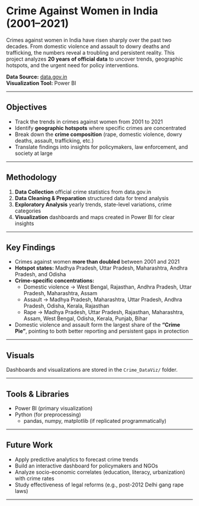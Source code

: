 # Crime Against Women in India (2001–2021)  

Crimes against women in India have risen sharply over the past two decades. From domestic violence and assault to dowry deaths and trafficking, the numbers reveal a troubling and persistent reality. This project analyzes **20 years of official data** to uncover trends, geographic hotspots, and the urgent need for policy interventions.  

**Data Source:** [data.gov.in](https://data.gov.in)  
**Visualization Tool:** Power BI  

---

## Objectives  
- Track the trends in crimes against women from 2001 to 2021  
- Identify **geographic hotspots** where specific crimes are concentrated  
- Break down the **crime composition** (rape, domestic violence, dowry deaths, assault, trafficking, etc.)  
- Translate findings into insights for policymakers, law enforcement, and society at large  

---

## Methodology  
1. **Data Collection**  official crime statistics from data.gov.in  
2. **Data Cleaning & Preparation** structured data for trend analysis  
3. **Exploratory Analysis**  yearly trends, state-level variations, crime categories  
4. **Visualization**  dashboards and maps created in Power BI for clear insights  

---

## Key Findings  
- Crimes against women **more than doubled** between 2001 and 2021  
- **Hotspot states:** Madhya Pradesh, Uttar Pradesh, Maharashtra, Andhra Pradesh, and Odisha  
- **Crime-specific concentrations:**  
  - Domestic violence → West Bengal, Rajasthan, Andhra Pradesh, Uttar Pradesh, Maharashtra, Assam  
  - Assault → Madhya Pradesh, Maharashtra, Uttar Pradesh, Andhra Pradesh, Odisha, Kerala, Rajasthan  
  - Rape → Madhya Pradesh, Uttar Pradesh, Rajasthan, Maharashtra, Assam, West Bengal, Odisha, Kerala, Punjab, Bihar  
- Domestic violence and assault form the largest share of the **“Crime Pie”**, pointing to both better reporting and persistent gaps in protection  

---

## Visuals  
Dashboards and visualizations are stored in the `Crime_DataViz/` folder.  

---

## Tools & Libraries  
- Power BI (primary visualization)  
- Python (for preprocessing)  
  - pandas, numpy, matplotlib (if replicated programmatically)  

---

## Future Work  
- Apply predictive analytics to forecast crime trends  
- Build an interactive dashboard for policymakers and NGOs  
- Analyze socio-economic correlates (education, literacy, urbanization) with crime rates  
- Study effectiveness of legal reforms (e.g., post-2012 Delhi gang rape laws)  

---
